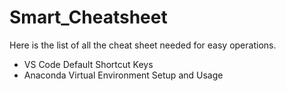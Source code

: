 # Smart_Cheatsheet
Here is the list of all the cheat sheet needed for easy operations.
- VS Code Default Shortcut Keys
- Anaconda Virtual Environment Setup and Usage
